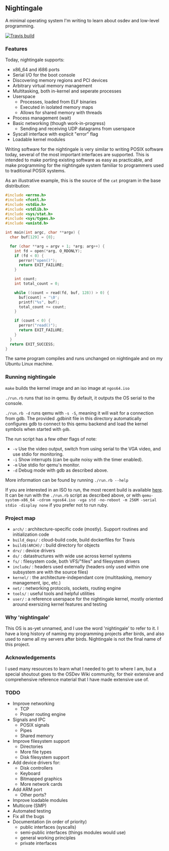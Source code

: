 ## Nightingale

A minimal operating system I'm writing to learn about osdev and low-level programming.

[![Travis build](https://travis-ci.org/tyler569/nightingale.svg?branch=master)](https://travis-ci.org/tyler569/nightingale)

### Features

Today, nightingale supports:

- x86\_64 and i686 ports
- Serial I/O for the boot console
- Discovering memory regions and PCI devices
- Arbitrary virtual memory management
- Multitasking, both in-kernel and seperate processes
- Userspace
    - Processes, loaded from ELF binaries
    - Executed in isolated memory maps
    - Allows for shared memory with threads
- Process management (wait)
- Basic networking (though work-in-progress)
    - Sending and receiving UDP datagrams from userspace
- Syscall interface with explicit "error" flag
- Loadable kernel modules

Writing software for the nightingale is very similar to writing POSIX software today, several of the most important interfaces are supported.
This is intended to make porting existing software as easy as practicable, and make programming for the nightingale system familiar to programmers used to traditional POSIX systems.

As an illustrative example, this is the source of the `cat` program in the base distribution:
```c
#include <errno.h>
#include <fcntl.h>
#include <stdio.h>
#include <stdlib.h>
#include <sys/stat.h>
#include <sys/types.h>
#include <unistd.h>

int main(int argc, char **argv) {
  char buf[129] = {0};

  for (char **arg = argv + 1; *arg; arg++) {
    int fd = open(*arg, O_RDONLY);
    if (fd < 0) {
      perror("open()");
      return EXIT_FAILURE;
    }

    int count;
    int total_count = 0;

    while ((count = read(fd, buf, 128)) > 0) {
      buf[count] = '\0';
      printf("%s", buf);
      total_count += count;
    }

    if (count < 0) {
      perror("read()");
      return EXIT_FAILURE;
    }
  }
  return EXIT_SUCCESS;
}

```

The same program compiles and runs unchanged on nightingale and on my Ubuntu Linux machine.

### Running nightingale

`make` builds the kernel image and an iso image at `ngos64.iso`

`./run.rb` runs that iso in qemu.  By default, it outputs the OS serial to the console.

`./run.rb -d` runs qemu with `-s -S`, meaning it will wait for a connection from gdb.
The provided .gdbinit file in this directory automatically configures gdb to connect to this qemu backend and load the kernel symbols when started with `gdb`.

The run script has a few other flags of note:
- `-v` Use the video output, switch from using serial to the VGA video, and use stdio for monitoring.
- `-i` Show interrupts (can be quite noisy with the timer enabled).
- `-m` Use stdio for qemu's monitor.
- `-d` Debug mode with gdb as described above.

More information can be found by running `./run.rb --help`

If you are interested in an ISO to run, the most recent build is available [here](http://nightingale.philbrick.dev/latest/ngos64.iso).
It can be run with the `./run.rb` script as described above, or with `qemu-system-x86_64 -cdrom ngos64.iso -vga std -no-reboot -m 256M -serial stdio -display none` if you prefer not to run ruby.

### Project map

- `arch/` : architecture-specific code (mostly).  Support routines and initialization code
- `build_deps/` : cloud-build code, build dockerfiles for Travis
- `build$(ARCH)/` : build directory for objects
- `drv/` : device drivers
- `ds/` : datastructures with wide use across kernel systems
- `fs/` : filesystem code, both VFS/"files" and filesystem drivers
- `include/` : headers used externally (headers only used within one subsystem are with the source files)
- `kernel/` : the architecture-independant core (multitasking, memory management, ipc, etc.)
- `net/` : networking protocols, sockets, routing engine
- `tools/` : useful tools and helpful utilities
- `user/` : a reference userspace for the nightingale kernel, mostly oriented around exersizing kernel features and testing

### Why 'nightingale'

This OS is as-yet unnamed, and I use the word 'nightingale' to refer to it.  I have a long history of naming my programming projects after birds, and also used to name all my servers after birds.  Nightingale is not the final name of this project.

### Acknowledgements

I used many resources to learn what I needed to get to where I am, but a special shoutout goes to the OSDev Wiki community, for their extensive and comprehensive reference material that I have made extensive use of.

### TODO

- Improve networking
    - TCP
    - Proper routing engine
- Signals and IPC
    - POSIX signals
    - Pipes
    - Shared memory
- Improve filesystem support
    - Directories
    - More file types
    - Disk filesystem support
- Add device drivers for:
    - Disk controllers
    - Keyboard
    - Bitmapped graphics
    - More network cards
- Add ARM port
    - Other ports?
- Improve loadable modules
- Multicore (SMP)
- Automated testing
- Fix all the bugs
- Documentation (in order of priority)
    - public interfaces (syscalls)
    - semi-public interfaces (things modules would use)
    - general working principles
    - private interfaces 

